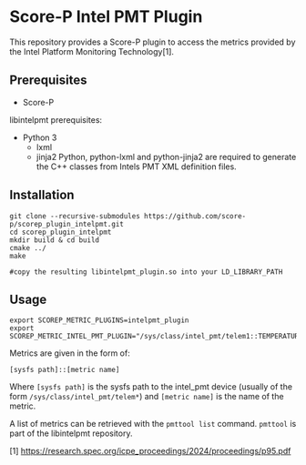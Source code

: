# Score-P Intel PMT Plugin

This repository provides a Score-P plugin to access the metrics provided by the Intel Platform Monitoring Technology[1].

## Prerequisites

- Score-P

libintelpmt prerequisites:
- Python 3
    - lxml
    - jinja2
Python, python-lxml and python-jinja2 are required to generate the C++ classes from Intels PMT XML definition files.

## Installation


```
git clone --recursive-submodules https://github.com/score-p/scorep_plugin_intelpmt.git
cd scorep_plugin_intelpmt
mkdir build & cd build
cmake ../
make

#copy the resulting libintelpmt_plugin.so into your LD_LIBRARY_PATH
```

## Usage

```
export SCOREP_METRIC_PLUGINS=intelpmt_plugin
export SCOREP_METRIC_INTEL_PMT_PLUGIN="/sys/class/intel_pmt/telem1::TEMPERATURE[0]::CORE_TEMP"
```

Metrics are given in the form of:

```
[sysfs path]::[metric name]
```

Where `[sysfs path]` is the sysfs path to the intel_pmt device (usually of the form `/sys/class/intel_pmt/telem*`) and `[metric name]` is the name of the metric.

A list of metrics can be retrieved with the `pmttool list` command. `pmttool` is part of the libintelpmt repository.

[1] https://research.spec.org/icpe_proceedings/2024/proceedings/p95.pdf
